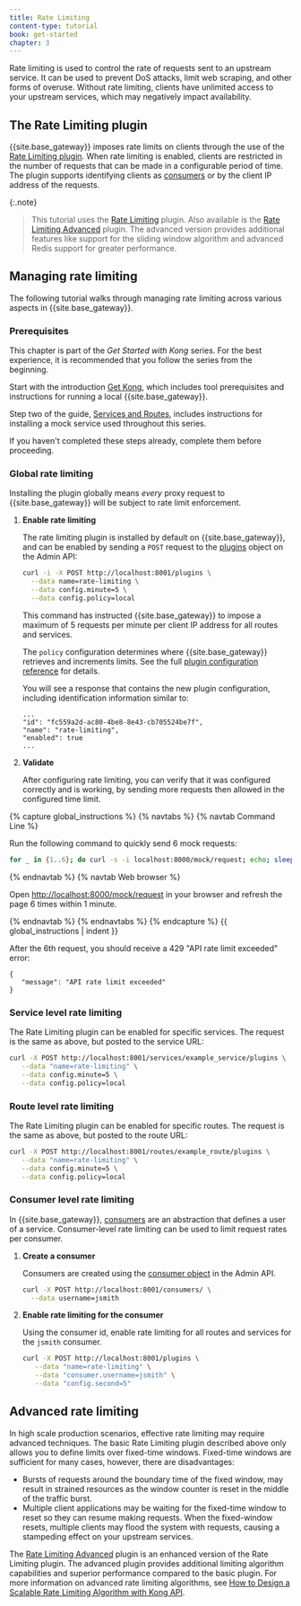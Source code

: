 ```yaml
---
title: Rate Limiting
content-type: tutorial
book: get-started
chapter: 3
---
```


Rate limiting is used to control the rate of requests sent to an upstream service. 
It can be used to prevent DoS attacks, limit web scraping, and other forms of overuse. 
Without rate limiting, clients have unlimited access to your upstream services, which
may negatively impact availability.

## The Rate Limiting plugin

{{site.base_gateway}} imposes rate limits on clients through the use of the [Rate Limiting plugin](/hub/kong-inc/rate-limiting). 
When rate limiting is enabled, clients are restricted in the number of requests that can be made in a configurable period of time.
The plugin supports identifying clients as [consumers](/gateway/latest/admin-api/#consumer-object) 
or by the client IP address of the requests.

{:.note}
> This tutorial uses the [Rate Limiting](/hub/kong-inc/rate-limiting) <span class="badge free"></span> plugin. Also available is the 
[Rate Limiting Advanced](/hub/kong-inc/rate-limiting-advanced) <span class="badge enterprise"></span> 
plugin. The advanced version provides additional features like support for the sliding window algorithm
and advanced Redis support for greater performance.

## Managing rate limiting

The following tutorial walks through managing rate limiting across various aspects in {{site.base_gateway}}.

### Prerequisites

This chapter is part of the *Get Started with Kong* series. For the best experience, it is recommended that you follow the
series from the beginning. 

Start with the introduction [Get Kong](/gateway/latest/get-started/), which includes
tool prerequisites and instructions for running a local {{site.base_gateway}}.

Step two of the guide, [Services and Routes](/gateway/latest/get-started/services-and-routes),
includes instructions for installing a mock service used throughout this series. 

If you haven't completed these steps already, complete them before proceeding.

### Global rate limiting 

Installing the plugin globally means *every* proxy request to {{site.base_gateway}}
will be subject to rate limit enforcement.

1. **Enable rate limiting**

   The rate limiting plugin is installed by default on {{site.base_gateway}}, and can be enabled
   by sending a `POST` request to the [plugins](/gateway/latest/admin-api/#add-plugin) object on the Admin API: 
   
   ```sh
   curl -i -X POST http://localhost:8001/plugins \
     --data name=rate-limiting \
     --data config.minute=5 \
     --data config.policy=local
   ```

   This command has instructed {{site.base_gateway}} to impose a maximum of 5 requests per minute per client IP address
   for all routes and services.

   The `policy` configuration determines where {{site.base_gateway}} retrieves and increments limits. See the full
   [plugin configuration reference](/hub/kong-inc/rate-limiting/#configuration) for details.
   
   You will see a response that contains the new plugin configuration, including identification information similar to:

   ```text
   ...
   "id": "fc559a2d-ac80-4be8-8e43-cb705524be7f",
   "name": "rate-limiting",
   "enabled": true
   ...
   ```

1. **Validate**

   After configuring rate limiting, you can verify that it was configured correctly and is working, 
   by sending more requests then allowed in the configured time limit.

{% capture global_instructions %}
{% navtabs %}
{% navtab Command Line %}

Run the following command to quickly send 6 mock requests:

```sh
for _ in {1..6}; do curl -s -i localhost:8000/mock/request; echo; sleep 1; done
```

{% endnavtab %}
{% navtab Web browser %}

Open [http://localhost:8000/mock/request](http://localhost:8000/mock/request) in your browser 
and refresh the page 6 times within 1 minute. 

{% endnavtab %}
{% endnavtabs %}
{% endcapture %}
{{ global_instructions | indent }}

   After the 6th request, you should receive a 429 "API rate limit exceeded" error:
   ```
   {
      "message": "API rate limit exceeded"
   }
   ```

### Service level rate limiting

The Rate Limiting plugin can be enabled for specific services. The request is the same as above, 
but posted to the service URL:

```sh
curl -X POST http://localhost:8001/services/example_service/plugins \
   --data "name=rate-limiting" \
   --data config.minute=5 \
   --data config.policy=local
```

### Route level rate limiting

The Rate Limiting plugin can be enabled for specific routes. The request is the same as above,
but posted to the route URL:

```sh
curl -X POST http://localhost:8001/routes/example_route/plugins \
   --data "name=rate-limiting" \
   --data config.minute=5 \
   --data config.policy=local
```

### Consumer level rate limiting

In {{site.base_gateway}}, [consumers](/gateway/latest/admin-api/#consumer-object) are an abstraction
that defines a user of a service. Consumer-level rate limiting can be used to limit request rates per consumer.

1. **Create a consumer**

   Consumers are created using the [consumer object](/gateway/latest/admin-api/#consumer-object) in the Admin API. 

   ```sh
   curl -X POST http://localhost:8001/consumers/ \
     --data username=jsmith
   ```

1. **Enable rate limiting for the consumer**

   Using the consumer id, enable rate limiting for all routes and services for 
   the `jsmith` consumer.

   ```sh
   curl -X POST http://localhost:8001/plugins \
      --data "name=rate-limiting" \
      --data "consumer.username=jsmith" \
      --data "config.second=5"
   ```

## Advanced rate limiting

In high scale production scenarios, effective rate limiting may require
advanced techniques. The basic Rate Limiting plugin described above 
only allows you to define limits over fixed-time windows. Fixed-time windows
are sufficient for many cases, however, there are disadvantages:
* Bursts of requests around the boundary time of the fixed window,
may result in strained resources as the window counter is reset in the middle
of the traffic burst. 
* Multiple client applications may be waiting for the fixed-time window to reset 
so they can resume making requests. When the fixed-window resets, multiple clients
may flood the system with requests, causing a stampeding effect on your upstream services.

The [Rate Limiting Advanced](/hub/kong-inc/rate-limiting-advanced/) <span class="badge enterprise"></span> 
plugin is an enhanced version of the Rate Limiting plugin. The advanced plugin 
provides additional limiting algorithm capabilities and superior performance compared
to the basic plugin. For more information on advanced rate limiting algorithms, see 
[How to Design a Scalable Rate Limiting Algorithm with Kong API](https://konghq.com/blog/how-to-design-a-scalable-rate-limiting-algorithm).

